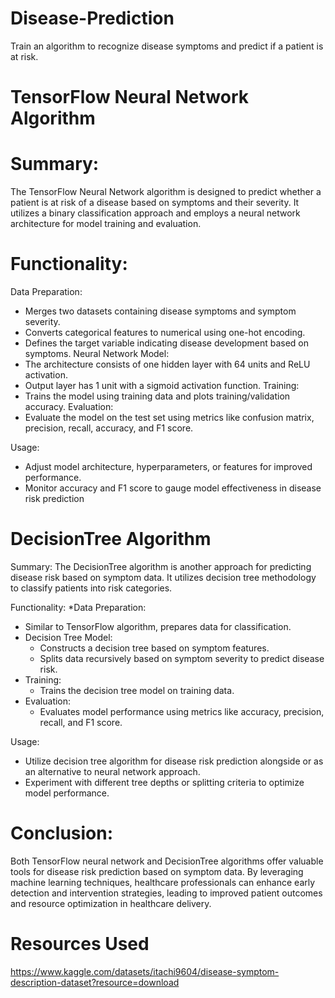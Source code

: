 # Disease-Prediction
Train an algorithm to recognize disease symptoms and predict if a patient is at risk.

# TensorFlow Neural Network Algorithm
# Summary:
The TensorFlow Neural Network algorithm is designed to predict whether a patient is at risk of a disease based on symptoms and their severity. It utilizes a binary classification approach and employs a neural network architecture for model training and evaluation.

# Functionality:
Data Preparation:
* Merges two datasets containing disease symptoms and symptom severity.
* Converts categorical features to numerical using one-hot encoding.
* Defines the target variable indicating disease development based on symptoms.
Neural Network Model:
* The architecture consists of one hidden layer with 64 units and ReLU activation.
* Output layer has 1 unit with a sigmoid activation function.
Training:
* Trains the model using training data and plots training/validation accuracy.
Evaluation:
* Evaluate the model on the test set using metrics like confusion matrix, precision, recall, accuracy, and F1 score.
  
Usage:
* Adjust model architecture, hyperparameters, or features for improved performance.
* Monitor accuracy and F1 score to gauge model effectiveness in disease risk prediction

# DecisionTree Algorithm
Summary:
The DecisionTree algorithm is another approach for predicting disease risk based on symptom data. It utilizes decision tree methodology to classify patients into risk categories.

Functionality:
*Data Preparation:
  * Similar to TensorFlow algorithm, prepares data for classification.
* Decision Tree Model:
  * Constructs a decision tree based on symptom features.
  * Splits data recursively based on symptom severity to predict disease risk.
* Training:
  * Trains the decision tree model on training data.
* Evaluation:
  * Evaluates model performance using metrics like accuracy, precision, recall, and F1 score.

Usage:
* Utilize decision tree algorithm for disease risk prediction alongside or as an alternative to neural network approach.
* Experiment with different tree depths or splitting criteria to optimize model performance.

# Conclusion:
Both TensorFlow neural network and DecisionTree algorithms offer valuable tools for disease risk prediction based on symptom data. By leveraging machine learning techniques, healthcare professionals can enhance early detection and intervention strategies, leading to improved patient outcomes and resource optimization in healthcare delivery.

# Resources Used
https://www.kaggle.com/datasets/itachi9604/disease-symptom-description-dataset?resource=download
